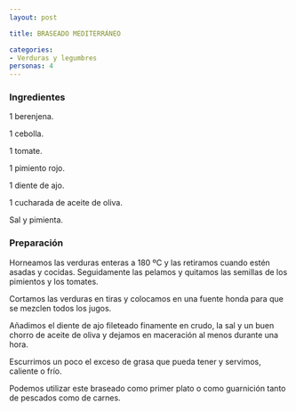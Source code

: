 ```yaml
---
layout: post

title: BRASEADO MEDITERRÁNEO

categories:
- Verduras y legumbres
personas: 4 
---
```

<h3>Ingredientes</h3>
1 berenjena.

1 cebolla.

1 tomate.

1 pimiento rojo.

1 diente de ajo.

1 cucharada de aceite de oliva.

Sal y pimienta.

<h3>Preparación</h3>
Horneamos las verduras enteras a 180 ºC y las retiramos cuando estén asadas y cocidas. Seguidamente las pelamos y quitamos las semillas de los pimientos y los tomates.

Cortamos las verduras en tiras y colocamos en una fuente honda para que se mezclen todos los jugos.

Añadimos el diente de ajo fileteado finamente en crudo, la sal y un buen chorro de aceite de oliva y dejamos en maceración al menos durante una hora.

Escurrimos un poco el exceso de grasa que pueda tener y servimos, caliente o frío.

Podemos utilizar este braseado como primer plato o como guarnición tanto de pescados como de carnes.